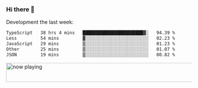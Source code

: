 ### Hi there 👋

Development the last week:
<!--START_SECTION:waka-->

```txt
TypeScript   38 hrs 4 mins   ███████████████████████▓░   94.39 %
Less         54 mins         ▓░░░░░░░░░░░░░░░░░░░░░░░░   02.23 %
JavaScript   29 mins         ▒░░░░░░░░░░░░░░░░░░░░░░░░   01.23 %
Other        25 mins         ▒░░░░░░░░░░░░░░░░░░░░░░░░   01.07 %
JSON         19 mins         ▒░░░░░░░░░░░░░░░░░░░░░░░░   00.82 %
```

<!--END_SECTION:waka-->

<!--
**JASONPANGGO/jasonpanggo** is a ✨ _special_ ✨ repository because its `README.md` (this file) appears on your GitHub profile.

Here are some ideas to get you started:

- 🔭 I’m currently working on ...
- 🌱 I’m currently learning ...
- 👯 I’m looking to collaborate on ...
- 🤔 I’m looking for help with ...
- 💬 Ask me about ...
- 📫 How to reach me: ...
- 😄 Pronouns: ...
- ⚡ Fun fact: ...
-->

<a href="https://volt.fm/user/q8yd9e79csfr57rt" target="_blank"><img src="https://spotify-badge-egoist.vercel.app/api/now-playing" width="540" height="52" alt="now playing"></a>

